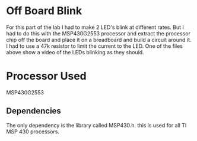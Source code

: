 # Off Board Blink
For this part of the lab I had to make 2 LED's blink at different rates. But I had to do this with the MSP430G2553 processor and extract the processor chip off the board and place it on a breadboard and build a circuit around it. I had to use a 47k resistor to limit the current to the LED. One of the files above show a video of the LEDs blinking as they should. 

# Processor Used
 MSP430G2553

## Dependencies
The only dependency is the library called MSP430.h. this is used for all TI MSP 430 processors.
